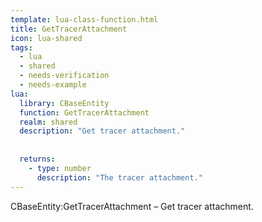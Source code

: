 ```yaml
---
template: lua-class-function.html
title: GetTracerAttachment
icon: lua-shared
tags:
  - lua
  - shared
  - needs-verification
  - needs-example
lua:
  library: CBaseEntity
  function: GetTracerAttachment
  realm: shared
  description: "Get tracer attachment."
  
  
  returns:
    - type: number
      description: "The tracer attachment."
---
```


<div class="lua__search__keywords">
CBaseEntity:GetTracerAttachment &#x2013; Get tracer attachment.
</div>
